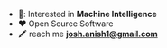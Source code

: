 
-   📖: Interested in **Machine Intelligence**
-   :heart: Open Source Software
-   :crayon: reach me **josh.anish1@gmail.com**
